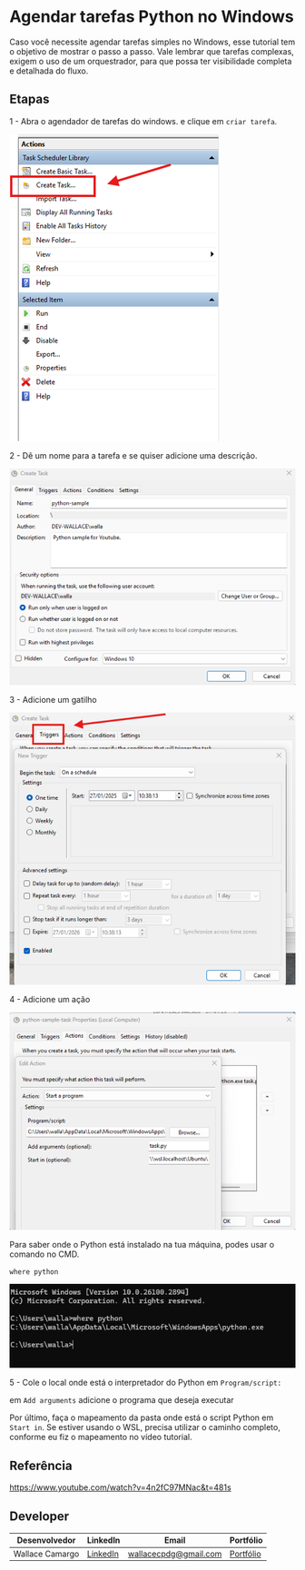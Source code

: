# Agendar tarefas Python no Windows

Caso você necessite agendar tarefas simples no Windows, esse tutorial tem o objetivo de mostrar o passo a passo. Vale lembrar que tarefas complexas, exigem o uso de um orquestrador, para que possa ter visibilidade completa e detalhada do fluxo. 


## Etapas

1 - Abra o agendador de tarefas do windows. e clique em ```criar tarefa```.

![image](./assets/1%20-%20create-task.png)

2 - Dê um nome para a tarefa e se quiser adicione uma descrição.

![image](./assets/2%20-%20task-name.png)

3 - Adicione um gatilho 

![image](./assets/3%20-%20triggers.png)

4 - Adicione um ação

![image](./assets/4%20-%20actions.png)

Para saber onde o Python está instalado na tua máquina, podes usar o comando no CMD.

```
where python
```

![image](./assets/where-python.png)

5 - Cole o local onde está o interpretador do Python em ```Program/script:```

em ```Add arguments``` adicione o programa que deseja executar

Por último, faça o mapeamento da pasta onde está o script Python em ```Start in```. Se estiver usando o WSL, precisa utilizar o caminho completo, conforme eu fiz o mapeamento no vídeo tutorial. 

## Referência

https://www.youtube.com/watch?v=4n2fC97MNac&t=481s

## Developer
| Desenvolvedor      | LinkedIn                                   | Email                        | Portfólio                              |
|--------------------|--------------------------------------------|------------------------------|----------------------------------------|
| Wallace Camargo    | [LinkedIn](https://www.linkedin.com/in/wallace-camargo-35b615171/) | wallacecpdg@gmail.com        | [Portfólio](https://wlcamargo.github.io/)   |
